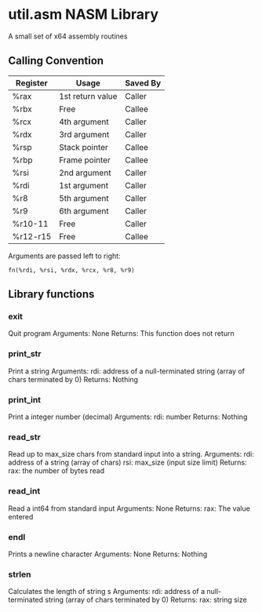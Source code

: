 # util.asm NASM Library
A small set of x64 assembly routines

## Calling Convention

Register | Usage | Saved By
---------|-------|---------------
%rax | 1st return value | Caller
%rbx | Free | Callee
%rcx | 4th argument | Caller
%rdx | 3rd argument | Caller
%rsp | Stack pointer | Callee
%rbp | Frame pointer | Callee
%rsi | 2nd argument | Caller
%rdi | 1st argument | Caller
%r8 | 5th argument | Caller
%r9 | 6th argument | Caller
%r10-11 | Free | Caller
%r12-r15 | Free |  Callee

Arguments are passed left to right:  

```
fn(%rdi, %rsi, %rdx, %rcx, %r8, %r9)
```

## Library functions

### exit
Quit program
Arguments: 
		None
Returns: 
 		This function does not return

### print_str
Print a string
Arguments:
 		rdi: address of a null-terminated string (array of chars terminated by 0)
 Returns: 
		Nothing

### print_int
Print a integer number (decimal)
Arguments:
 	rdi: 	number
Returns: 
			Nothing

### read_str
Read up to max_size chars from standard input into a string.
Arguments:
 		rdi: address of a string (array of chars)
 		rsi: max_size (input size limit)
Returns:
		rax: the number of bytes read

### read_int
Read a int64 from standard input
Arguments: 
		None
 Returns:
		rax: The value entered

### endl
Prints a newline character
Arguments: 
		None
Returns: 
		Nothing

### strlen
Calculates the length of string s
Arguments:
 		rdi: address of a null-terminated string (array of chars terminated by 0)
Returns:
		rax: string size
		
